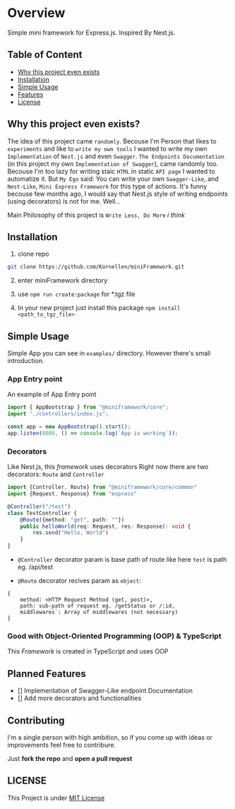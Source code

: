 # Overview

Simple mini framework for Express.js. Inspired By Nest.js.

## Table of Content

- [Why this project even exists](#why-this-project-even-exists)
- [Installation](#installation)
- [Simple Usage](#simple-usage)
- [Features](#features)
- [License](#license)

## Why this project even exists?

The idea of this project came `randomly`. Becouse I'm Person that likes to `experiments` and like to `write my own tools` I wanted to write my own `Implementation` of `Nest.js` and even `Swagger`. `The Endpoints Documentation` (in this project my own `Implementation of Swagger`), came randomly too. Becouse I'm too lazy for writing staic `HTML` in static `API page` I wanted to automatize it. But `My Ego` said: You can write your own `Swagger-Like`, and `Nest-Like`, `Mini Express Framework` for this type of actions. It's funny becouse few months ago, I would say that Nest.js style of writing endpoints (using decorators) is not for me. Well...

Main Philosophy of this project is `Write Less, Do More` _i think_

## Installation

1. clone repo

```bash
git clone https://github.com/Kornellen/miniFramework.git
```

2. enter miniFramework directory

3. use `npm run create:package` for \*.tgz file

4. In your new project just install this package `npm install <path_to_tgz_file>`

## Simple Usage

Simple App you can see in `examples/` directory. However there's small introduction.

### App Entry point

An example of App Entry point

```TypeScript
import { AppBootstrap } from "@miniframework/core";
import "./controllers/index.js";

const app = new AppBootstrap().start();
app.listen(8080, () => console.log(`App is working`));
```

### Decorators

Like Nest.js, this _framework_ uses decorators
Right now there are two decorators: `Route` and `Controller`

```TypeScript
import {Controller, Route} from "@miniframework/core/common"
import {Request, Response} from "express"

@Controller("/test")
class TestController {
    @Route({method: "get", path: ""})
    public helloWorld(req: Request, res: Response): void {
        res.send("Hello, World")
    }
}
```

- `@Controller` decorator param is base path of route like here `test` is path eg. /api/test

- `@Route` decorator recives param as `object`:

```
{
    method: <HTTP Request Method (get, post)>,
    path: sub-path of request eg. /getStatus or /:id,
    middlewares`: Array of middlewares (not necessary)
}
```

### Good with Object-Oriented Programming (OOP) & TypeScript

This _Framework_ is created in TypeScript and uses OOP

## Planned Features

- [] Implementation of Swagger-Like endpoint Documentation
- [] Add more decorators and functionalities

## Contributing

I'm a single person with high ambition, so if you come up with ideas or improvements feel free to contribure.

Just **fork the repo** and **open a pull request**

## LICENSE

This Project is under [MIT License](LICENSE)
